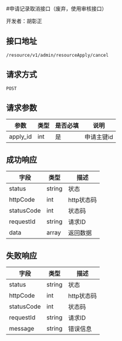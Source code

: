 #申请记录取消接口（废弃，使用审核接口）

开发者：胡彰正

## 接口地址

`/resource/v1/admin/resourceApply/cancel`

## 请求方式

  `POST`
  
## 请求参数

|参数|类型|是否必填|说明|
| ---------- | ------- | ----------- |-----|
|apply_id|int|是|申请主键id|

## 成功响应

| 字段       | 类型    | 描述        |
| ---------- | ------- | ----------- |
| status    | string  | 状态    |
| httpCode     | int  | http状态码    |
| statusCode | int  | 状态码 |
| requestId | string  | 请求ID |
| data  | array  | 返回数据      |

## 失败响应

| 字段       | 类型    | 描述        |
| ---------- | ------- | ----------- |
| status    | string  | 状态    |
| httpCode     | int  | http状态码    |
| statusCode | int  | 状态码 |
| requestId | string  | 请求ID |
| message  | string  | 错误信息      |
